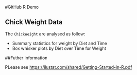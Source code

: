 #GitHub R Demo

## Chick Weight Data

The `ChickWeight` are analysed as follow:
  
  + Summary statistics for weight by Diet and Time
  + Box whisker plots by Diet over Time for Weight

##Futher information

PLease see https://ilustat.com/shared/Getting-Started-in-R.pdf